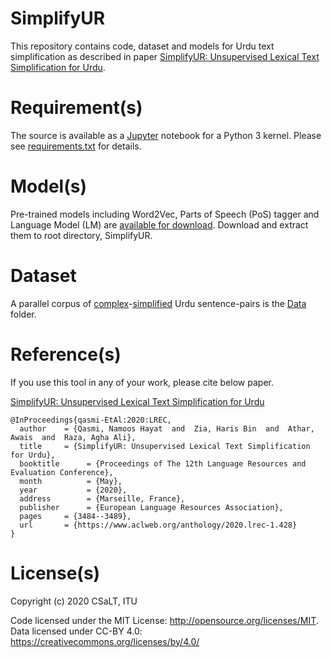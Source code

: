 # SimplifyUR

This repository contains code, dataset and models for Urdu text simplification as described in paper [SimplifyUR: Unsupervised Lexical Text Simplification for Urdu](http://www.lrec-conf.org/proceedings/lrec2020/pdf/2020.lrec-1.428.pdf).

# Requirement(s)

The source is available as a [Jupyter](https://jupyterlab.readthedocs.io/en/stable/getting_started/installation.html) notebook for a Python 3 kernel. Please see [requirements.txt](requirements.txt) for details.

# Model(s)

Pre-trained models including Word2Vec, Parts of Speech (PoS) tagger and Language Model (LM) are [available for download](https://drive.google.com/file/d/1RVW7C-d6hOqIPOiYVHWqiicaYaFloLeo/view). Download and extract them to root directory, SimplifyUR.

# Dataset

A parallel corpus of [complex](Data/Complex.txt)-[simplified](Data/Simplified.txt) Urdu sentence-pairs is the [Data](Data) folder.


# Reference(s)

If you use this tool in any of your work, please cite below paper.

[SimplifyUR: Unsupervised Lexical Text Simplification for Urdu](http://www.lrec-conf.org/proceedings/lrec2020/pdf/2020.lrec-1.428.pdf)

```
@InProceedings{qasmi-EtAl:2020:LREC,
  author    = {Qasmi, Namoos Hayat  and  Zia, Haris Bin  and  Athar, Awais  and  Raza, Agha Ali},
  title     = {SimplifyUR: Unsupervised Lexical Text Simplification for Urdu},
  booktitle      = {Proceedings of The 12th Language Resources and Evaluation Conference},
  month          = {May},
  year           = {2020},
  address        = {Marseille, France},
  publisher      = {European Language Resources Association},
  pages     = {3484--3489},
  url       = {https://www.aclweb.org/anthology/2020.lrec-1.428}
}

```

# License(s)

Copyright (c) 2020 CSaLT, ITU

Code licensed under the MIT License: http://opensource.org/licenses/MIT.
Data licensed under CC-BY 4.0: https://creativecommons.org/licenses/by/4.0/
